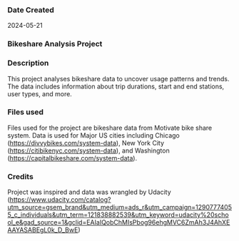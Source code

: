 ### Date Created
2024-05-21

### Bikeshare Analysis Project

### Description
This project analyses bikeshare data to uncover usage patterns and trends. The data includes information about trip durations, start and end stations, user types, and more. 

### Files used
Files used for the project are bikeshare data from Motivate bike share system. Data is used for Major US cities including Chicago (https://divvybikes.com/system-data), New York City (https://citibikenyc.com/system-data), and Washington (https://capitalbikeshare.com/system-data).

### Credits
Project was inspired and data was wrangled by Udacity (https://www.udacity.com/catalog?utm_source=gsem_brand&utm_medium=ads_r&utm_campaign=12907774055_c_individuals&utm_term=121838882539&utm_keyword=udacity%20school_e&gad_source=1&gclid=EAIaIQobChMIsPbog96ehgMVC6ZmAh3J4AhXEAAYASABEgL0k_D_BwE)

